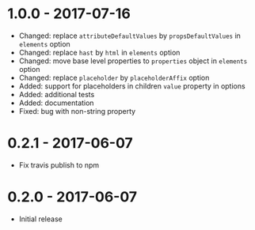 # 1.0.0 - 2017-07-16

- Changed: replace `attributeDefaultValues` by `propsDefaultValues` in `elements` option
- Changed: replace `hast` by `html` in `elements` option
- Changed: move base level properties to `properties` object in `elements` option
- Changed: replace `placeholder` by `placeholderAffix` option
- Added: support for placeholders in children `value` property in options
- Added: additional tests
- Added: documentation
- Fixed: bug with non-string property

# 0.2.1 - 2017-06-07

- Fix travis publish to npm

# 0.2.0 - 2017-06-07

- Initial release
